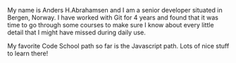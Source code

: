 My name is Anders H.Abrahamsen and I am a senior developer situated in Bergen, Norway. I have worked with Git for 4 years and found that it was time to go through some courses to make sure I know about every little detail that I might have missed during daily use.

My favorite Code School path so far is the Javascript path. Lots of nice stuff to learn there!
